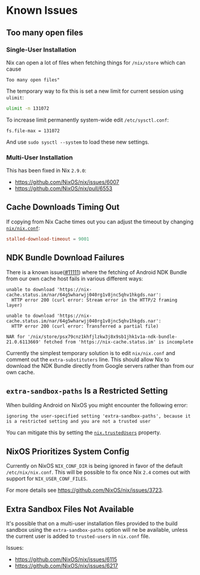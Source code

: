 # Known Issues

## Too many open files

### Single-User Installation

Nix can open a lot of files when fetching things for `/nix/store` which can cause
```
Too many open files"
```
The temporary way to fix this is set a new limit for current session using `ulimit`:
```sh
ulimit -n 131072
```
To increase limit permanently system-wide edit `/etc/sysctl.conf`:
```
fs.file-max = 131072
```
And use `sudo sysctl --system` to load these new settings.

### Multi-User Installation

This has been fixed in Nix `2.9.0`:

* https://github.com/NixOS/nix/issues/6007
* https://github.com/NixOS/nix/pull/6553

## Cache Downloads Timing Out

If copying from Nix Cache times out you can adjust the timeout by changing [`nix/nix.conf`](/nix/nix.conf):
```conf
stalled-download-timeout = 9001
```

## NDK Bundle Download Failures

There is a known issue([#11111](https://github.com/status-im/status-mobile/issues/11111)) where the fetching of Android NDK Bundle from our own cache host fails in various different ways:
```
unable to download 'https://nix-cache.status.im/nar/64g5wharwjj040rg1v8jnc5qhv1hkgds.nar':
  HTTP error 200 (curl error: Stream error in the HTTP/2 framing layer)
```
```
unable to download 'https://nix-cache.status.im/nar/64g5wharwjj040rg1v8jnc5qhv1hkgds.nar':
  HTTP error 200 (curl error: Transferred a partial file)
```
```
NAR for '/nix/store/psx79cnz1khfjlzkw3j8x9sb1jhk1v1a-ndk-bundle-21.0.6113669' fetched from 'https://nix-cache.status.im' is incomplete
```
Currently the simplest temporary solution is to edit `nix/nix.conf` and comment out the `extra-substituters` line.
This should allow Nix to download the NDK Bundle directly from Google servers rather than from our own cache.

## `extra-sandbox-paths` Is a Restricted Setting

When building Android on NixOS you might encounter the following error:
```
ignoring the user-specified setting 'extra-sandbox-paths', because it is a restricted setting and you are not a trusted user
```
You can mitigate this by setting the [`nix.trustedUsers`](https://nixos.org/nixos/options.html#nix.trustedusers) property.

## NixOS Prioritizes System Config

Currently on NixOS `NIX_CONF_DIR` is being ignored in favor of the default `/etc/nix/nix.conf`.
This will be possible to fix once Nix `2.4` comes out with support for `NIX_USER_CONF_FILES`.

For more details see https://github.com/NixOS/nix/issues/3723.

## Extra Sandbox Files Not Available

It's possible that on a multi-user installation files provided to the build sandbox using the `extra-sandbox-paths` option will ne be available, unless the current user is added to `trusted-users` in `nix.conf` file.

Issues:
* https://github.com/NixOS/nix/issues/6115
* https://github.com/NixOS/nix/issues/6217

